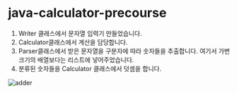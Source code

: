 # java-calculator-precourse

1. Writer 클래스에서 문자열 입력기 만들었습니다.
2. Calculator클래스에서 계산을 담당합니다.
3. Parser클래스에서 받은 문자열을 구분자에 따라 숫자들을 추출합니다. 여기서 가변 크기의 배열보다는 리스트에 넣어주었습니다.
4. 분류된 숫자들을 Calculator 클래스에서 덧셈을 합니다.

![adder](https://github.com/user-attachments/assets/98e0f6b6-1a7b-4ce3-ae8c-c861eabfee65)

